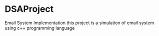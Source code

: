 # DSAProject
Email System Implementation
this project is a simulation of email system using c++ programming language 
